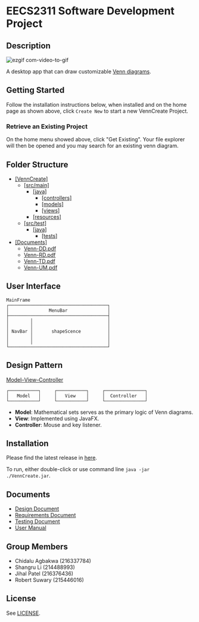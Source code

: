 ﻿# EECS2311 Software Development Project

## Description
![ezgif com-video-to-gif](https://user-images.githubusercontent.com/50505942/79400126-4a131880-7f53-11ea-99bd-11883d83da3e.gif)

A desktop app that can draw customizable [Venn diagrams](https://en.wikipedia.org/wiki/Venn_diagram).

## Getting Started
Follow the installation instructions below, when installed and on the home page as shown above, click `Create New` to start a new VennCreate Project.

### Retrieve an Existing Project
On the home menu showed above, click "Get Existing". Your file explorer will then be opened and you may search for an existing venn diagram.

## Folder Structure
* [[VennCreate]](/)
  * [[src/main]](/src/main)
    * [[java]](/src/main/java)
      * [[controllers]](/src/main/java/controllers)
      * [[models]](/src/main/java/models)
      * [[views]](/src/main/java/views)
    * [[resources]](/src/main/resources)
  * [[src/test]](/src/test)
    * [[java]](/src/test/java)
      * [[tests]](/src/test/java/tests)
* [[Documents]](/Documents)
  * [Venn-DD.pdf](/Documents/Venn-DD.pdf)
  * [Venn-RD.pdf](/Documents/Venn-RD.pdf)
  * [Venn-TD.pdf](/Documents/Venn-TD.pdf)
  * [Venn-UM.pdf](/Documents/Venn-UM.pdf)

## User Interface
```
MainFrame
┌─────────────────────────────────────┐
│               MenuBar               │
├─────────────────────────────────────┤
│        │                            │
│        │                            │
│ NavBar │       shapeScence          │
│        │                            │
│        │                            │
└─────────────────────────────────────┘
```
## Design Pattern

[Model–View–Controller](https://en.wikipedia.org/wiki/Model%E2%80%93view%E2%80%93controller)

```
┌───────────┐     ┌───────────┐     ┌───────────────┐
│   Model   │     │   View    │     │  Controller   │
└───────────┘     └───────────┘     └───────────────┘
```

* **Model**: Mathematical sets serves as the primary logic of Venn diagrams.
* **View**: Implemented using JavaFX.
* **Controller**: Mouse and key listener.

## Installation

Please find the latest release in [here](https://github.com/MaxsLi/VennCreate/releases).

To run, either double-click or use command line `java -jar ./VennCreate.jar`.

## Documents

* [Design Document](/Documents/Venn-DD.pdf)
* [Requirements Document](/Documents/Venn-RD.pdf)
* [Testing Document](/Documents/Venn-TD.pdf)
* [User Manual](/Documents/Venn-UM.pdf)

## Group Members
* Chidalu Agbakwa (216337784)
* Shangru Li (214488993)
* Jihal Patel (216376436)
* Robert Suwary (215446016)

## License

See [LICENSE](/LICENSE).

